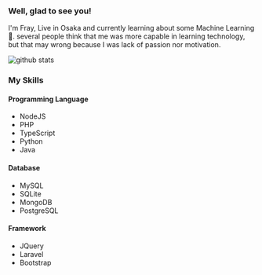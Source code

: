 ### Well, glad to see you!

I'm Fray, Live in Osaka and currently learning about some Machine Learning 🌱. several people think that me was more capable in learning technology, but that may wrong because I was lack of passion nor motivation.

![github stats](https://github-readme-stats.vercel.app/api?username=Fray117&show_icons=true)

### My Skills
#### Programming Language
* NodeJS
* PHP
* TypeScript
* Python
* Java

#### Database
* MySQL
* SQLite
* MongoDB
* PostgreSQL

#### Framework
* JQuery
* Laravel
* Bootstrap
